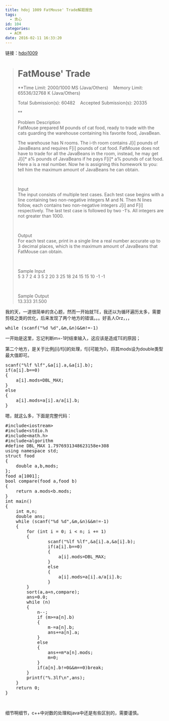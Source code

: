 ```yaml
---
title: hdoj 1009 FatMouse' Trade解题报告
tags:
  - 贪心
id: 104
categories:
  - ACM
date: 2016-02-11 16:33:20
---
```


链接：[hdoj1009](http://acm.hdu.edu.cn/showproblem.php?pid=1009)
> # FatMouse' Trade
> 
> **Time Limit: 2000/1000 MS (Java/Others)    Memory Limit: 65536/32768 K (Java/Others)
> 
> Total Submission(s): 60482    Accepted Submission(s): 20335
> 
> **
> 
> <div class="panel_title" align="left">Problem Description</div>
> 
> <div class="panel_content">FatMouse prepared M pounds of cat food, ready to trade with the cats guarding the warehouse containing his favorite food, JavaBean.
> 
> The warehouse has N rooms. The i-th room contains J[i] pounds of JavaBeans and requires F[i] pounds of cat food. FatMouse does not have to trade for all the JavaBeans in the room, instead, he may get J[i]* a% pounds of JavaBeans if he pays F[i]* a% pounds of cat food. Here a is a real number. Now he is assigning this homework to you: tell him the maximum amount of JavaBeans he can obtain.</div>
> 
> &nbsp;
> 
> <div class="panel_title" align="left">Input</div>
> 
> <div class="panel_content">The input consists of multiple test cases. Each test case begins with a line containing two non-negative integers M and N. Then N lines follow, each contains two non-negative integers J[i] and F[i] respectively. The last test case is followed by two -1's. All integers are not greater than 1000.</div>
> 
> &nbsp;
> 
> <div class="panel_title" align="left">Output</div>
> 
> <div class="panel_content">For each test case, print in a single line a real number accurate up to 3 decimal places, which is the maximum amount of JavaBeans that FatMouse can obtain.</div>
> 
> &nbsp;
> 
> <div class="panel_title" align="left">Sample Input</div>
> 
> <div class="panel_content">
> 
> <div>5 3 7 2 4 3 5 2 20 3 25 18 24 15 15 10 -1 -1</div>
> 
> </div>
> 
> &nbsp;
> 
> <div class="panel_title" align="left">Sample Output</div>
> 
> <div class="panel_content">
> 
> <div>13.333 31.500</div>
> 
> </div>
<div class="panel_content">
<div>我的天，一道很简单的贪心题，然而一开始就TE，我还以为循环遍历太多，需要剪枝之类的优化，后来发现了两个地方的错误。。。好丢人Orz，，，</div>
<div>
<pre class="lang:c++ decode:true ">while (scanf("%d %d",&amp;m,&amp;n)&amp;&amp;m!=-1)</pre>
一开始是这里，忘记判断m=-1时结束输入，这应该是造成TE的原因；

第二个地方，是关于比例j[i]/f[i]的处理，f[i]可能为0，将其mods设为double类型最大值即可。
<pre class="lang:c++ decode:true">scanf("%lf %lf",&amp;a[i].a,&amp;a[i].b);
if(a[i].b==0)
{
	a[i].mods=DBL_MAX;
}
else
{
	a[i].mods=a[i].a/a[i].b;
}</pre>
嗯，就这么多，下面是完整代码：
<pre class="lang:c++ decode:true">#include&lt;iostream&gt;
#include&lt;stdio.h
#include&lt;math.h&gt;
#include&lt;algorithm
#define DBL_MAX 1.7976931348623158e+308
using namespace std;
struct food
{
	double a,b,mods;
};
food a[1001];
bool compare(food a,food b)
{
	return a.mods&lt;b.mods;
}
int main()
{
	int m,n;
	double ans;
	while (scanf("%d %d",&amp;m,&amp;n)&amp;&amp;m!=-1)
	{
		for (int i = 0; i &lt; n; i += 1)
		{
				scanf("%lf %lf",&amp;a[i].a,&amp;a[i].b);
				if(a[i].b==0)
				{
					a[i].mods=DBL_MAX;
				}
				else
				{
					a[i].mods=a[i].a/a[i].b;
				}
		}
		sort(a,a+n,compare);
		ans=0.0;
		while (n)
		{
			n--;
			if (m&gt;=a[n].b)
			{
				m-=a[n].b;
				ans+=a[n].a;
			}
			else
			{
				ans+=m*a[n].mods;
				m=0;
			}
			if(a[n].b!=0&amp;&amp;m==0)break;
		}
		printf("%.3lf\n",ans);
	}
	return 0;
}</pre>
&nbsp;

细节啊细节，c++中对数的处理和java中还是有些区别的，需要谨慎。

</div>
</div>